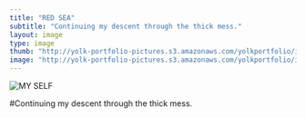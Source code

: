 ```yaml
---
title: "RED SEA"
subtitle: "Continuing my descent through the thick mess."
layout: image
type: image
thumb: "http://yolk-portfolio-pictures.s3.amazonaws.com/yolkportfolio/image/REDSEA-thumb.jpg"
image: "http://yolk-portfolio-pictures.s3.amazonaws.com/yolkportfolio/image/REDSEA-small.jpg"
---
```



![MY SELF](http://yolk-portfolio-pictures.s3.amazonaws.com/yolkportfolio/image/REDSEA-small.jpg)

#Continuing my descent through the thick mess.
